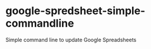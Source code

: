 google-spredsheet-simple-commandline
====================================

Simple command line to update Google Spreadsheets
